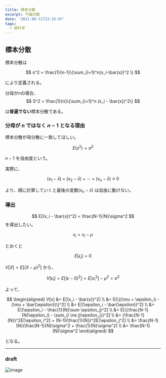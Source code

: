 ```yaml
---
title: 標本分散
excerpt: 不偏分散 
date: '2021-08-11T22:35:07'
tags:
  - 統計学
---
```


## 標本分散
標本分散は

$$
s^2 = \frac{1}{n-1}\{\sum_{i=1}^n(x_i-\bar{x})^2 \}
$$

により定義される。

分母が$n$の場合、
$$
S^2 = \frac{1}{n}\{\sum_{i=1}^n (x_i - \bar{x})^2\}
$$

は**普遍でない**標本分散である。
### 分母が $n$ ではなく $n-1$ となる理由


標本分散が母分散に一致してほしい。


$$
E(s^2) = \sigma ^ 2
$$



$n-1$ を自由度という。

実際に、

$$
(x_1-\bar{x}) + (x_2 - \bar{x}) + \cdots + (x_n - \bar{x})\equiv 0
$$

より、順に計算していくと最後の変数$(x_n-\bar{x})$ は自由に動けない。


### 導出
$$
E[(x_i - \bar{x})^2] = \frac{N-1}{N}\sigma^2
$$
を導出したい。

$$
\epsilon_i = x_i - \mu
$$

とおくと

$$
E[\epsilon_i] = 0
$$

$V[X] = E[(X-\mu)^2]$ から、

$$
V[\epsilon_i] = E[(\epsilon - 0)^2] = E[x_i^2] - \mu^2 = \sigma^2
$$

よって、

$$
\begin{aligned}
V[x] &= E[(x_i - \bar{x})^2] \\
&= E[\{(\mu + \epsilon_i) - (\mu + \bar{\epsilon})\}^2] \\
&= E[(\epsilon_i - \bar{\epsilon})^2] \\
&= E[(\epsilon_i - \frac{1}{N}\sum \epsilon_j)^2] \\
&= E[\{\frac{N-1}{N}\epsilon_i) - \sum_{i \ne j}\epsilon_j\}^2] \\
&= (\frac{N-1}{N})^2E[\epsilon_i^2] + (N-1)(\frac{1}{N})^2E[\epsilon_j^2] \\
&= \frac{N-1}{N}(\frac{N-1}{N}\sigma^2 + \frac{1}{N}\sigma^2) \\
&= \frac{N-1}{N}\sigma^2
\end{aligned}
$$

となる。

<hr>

### draft

![image](https://res.cloudinary.com/ddaz9etkx/image/upload/v1628699828/math/Untitled_Draft_-1_2_a75rxx.jpg)